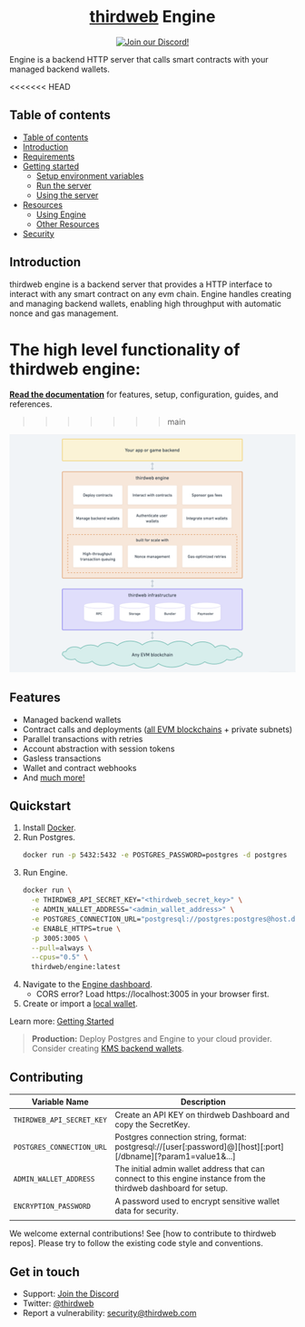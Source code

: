 <p align="center">
    <br />
    <a href="https://thirdweb.com">
        <img src="https://github.com/thirdweb-dev/js/blob/main/packages/sdk/logo.svg?raw=true" width="200" alt=""/></a>
    <br />
</p>

<h1 align="center"><a href='https://thirdweb.com/'>thirdweb</a> Engine</h1>

<p align="center">
    <a href="https://discord.gg/thirdweb">
        <img alt="Join our Discord!" src="https://img.shields.io/discord/834227967404146718.svg?color=7289da&label=discord&logo=discord&style=flat"/>
    </a>
</p>

Engine is a backend HTTP server that calls smart contracts with your managed backend wallets.

<<<<<<< HEAD

## Table of contents

- [Table of contents](#table-of-contents)
- [Introduction](#introduction)
- [Requirements](#requirements)
- [Getting started](#getting-started)
  - [Setup environment variables](#setup-environment-variables)
  - [Run the server](#run-the-server)
  - [Using the server](#using-the-server)
- [Resources](#resources)
  - [Using Engine](#using-engine)
  - [Other Resources](#other-resources)
- [Security](#security)

## Introduction

thirdweb engine is a backend server that provides a HTTP interface to interact with any smart contract on any evm chain. Engine handles creating and managing backend wallets, enabling high throughput with automatic nonce and gas management.

# The high level functionality of thirdweb engine:

[**Read the documentation**](https://portal.thirdweb.com/engine) for features, setup, configuration, guides, and references.

> > > > > > > main

<!-- Source: https://whimsical.com/engine-architecture-2G6rXEvUM2HFmVwKxPWyzS -->
<img src="./docs/images/overview.png" alt="Overview" width="820">

## Features

- Managed backend wallets
- Contract calls and deployments ([all EVM blockchains](https://thirdweb.com/chainlist) + private subnets)
- Parallel transactions with retries
- Account abstraction with session tokens
- Gasless transactions
- Wallet and contract webhooks
- And [much more!](https://portal.thirdweb.com/engine)

## Quickstart

1. Install [Docker](https://docs.docker.com/get-docker/).
1. Run Postgres.
   ```bash
   docker run -p 5432:5432 -e POSTGRES_PASSWORD=postgres -d postgres
   ```
1. Run Engine.
   ```bash
   docker run \
     -e THIRDWEB_API_SECRET_KEY="<thirdweb_secret_key>" \
     -e ADMIN_WALLET_ADDRESS="<admin_wallet_address>" \
     -e POSTGRES_CONNECTION_URL="postgresql://postgres:postgres@host.docker.internal:5432/postgres?sslmode=disable" \
     -e ENABLE_HTTPS=true \
     -p 3005:3005 \
     --pull=always \
     --cpus="0.5" \
     thirdweb/engine:latest
   ```
1. Navigate to the [Engine dashboard](https://thirdweb.com/dashboard/engine).
   - CORS error? Load https://localhost:3005 in your browser first.
1. Create or import a [local wallet](https://portal.thirdweb.com/engine/backend-wallets).

Learn more: [Getting Started](https://portal.thirdweb.com/engine/getting-started)

> **Production:** Deploy Postgres and Engine to your cloud provider. Consider creating [KMS backend wallets](https://portal.thirdweb.com/engine/backend-wallets).

## Contributing

| Variable Name             | Description                                                                                                      |
| ------------------------- | ---------------------------------------------------------------------------------------------------------------- |
| `THIRDWEB_API_SECRET_KEY` | Create an API KEY on thirdweb Dashboard and copy the SecretKey.                                                  |
| `POSTGRES_CONNECTION_URL` | Postgres connection string, format: postgresql://[user[:password]@][host][:port][/dbname][?param1=value1&...]    |
| `ADMIN_WALLET_ADDRESS`    | The initial admin wallet address that can connect to this engine instance from the thirdweb dashboard for setup. |
| `ENCRYPTION_PASSWORD`     | A password used to encrypt sensitive wallet data for security.                                                   |
|  |

We welcome external contributions! See [how to contribute to thirdweb repos]. Please try to follow the existing code style and conventions.

## Get in touch

- Support: [Join the Discord](https://discord.gg/thirdweb)
- Twitter: [@thirdweb](https://twitter.com/thirdweb)
- Report a vulnerability: security@thirdweb.com
